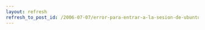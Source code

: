 ```yaml
---
layout: refresh
refresh_to_post_id: /2006-07-07/error-para-entrar-a-la-sesion-de-ubuntu-5-10.html
---
```

